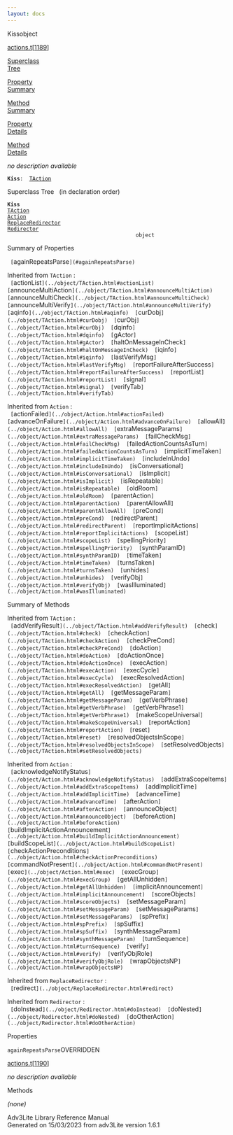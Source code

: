 ```yaml
---
layout: docs
---
```

<span class="title">Kiss</span><span class="type">object</span>

[actions.t](../file/actions.t.html)\[[1189](../source/actions.t.html#1189)\]

[Superclass  
Tree](#_SuperClassTree_)

[Property  
Summary](#_PropSummary_)

[Method  
Summary](#_MethodSummary_)

[Property  
Details](#_Properties_)

[Method  
Details](#_Methods_)



*no description available*

**`Kiss`**` :   `[`TAction`](../object/TAction.html)



<span id="_SuperClassTree_"></span>



<span class="hdln">Superclass Tree</span>   (in declaration order)



**`Kiss`**  
[`TAction`](../object/TAction.html)  
[`Action`](../object/Action.html)  
[`ReplaceRedirector`](../object/ReplaceRedirector.html)  
[`Redirector`](../object/Redirector.html)  
`                                         object`  
<span id="_PropSummary_"></span>



<span class="hdln">Summary of Properties</span>  



` [`againRepeatsParse`](#againRepeatsParse)  `

Inherited from `TAction` :  
` [`actionList`](../object/TAction.html#actionList)  [`announceMultiAction`](../object/TAction.html#announceMultiAction)  [`announceMultiCheck`](../object/TAction.html#announceMultiCheck)  [`announceMultiVerify`](../object/TAction.html#announceMultiVerify)  [`aqinfo`](../object/TAction.html#aqinfo)  [`curDobj`](../object/TAction.html#curDobj)  [`curObj`](../object/TAction.html#curObj)  [`dqinfo`](../object/TAction.html#dqinfo)  [`gActor`](../object/TAction.html#gActor)  [`haltOnMessageInCheck`](../object/TAction.html#haltOnMessageInCheck)  [`iqinfo`](../object/TAction.html#iqinfo)  [`lastVerifyMsg`](../object/TAction.html#lastVerifyMsg)  [`reportFailureAfterSuccess`](../object/TAction.html#reportFailureAfterSuccess)  [`reportList`](../object/TAction.html#reportList)  [`signal`](../object/TAction.html#signal)  [`verifyTab`](../object/TAction.html#verifyTab)  `

Inherited from `Action` :  
` [`actionFailed`](../object/Action.html#actionFailed)  [`advanceOnFailure`](../object/Action.html#advanceOnFailure)  [`allowAll`](../object/Action.html#allowAll)  [`extraMessageParams`](../object/Action.html#extraMessageParams)  [`failCheckMsg`](../object/Action.html#failCheckMsg)  [`failedActionCountsAsTurn`](../object/Action.html#failedActionCountsAsTurn)  [`implicitTimeTaken`](../object/Action.html#implicitTimeTaken)  [`includeInUndo`](../object/Action.html#includeInUndo)  [`isConversational`](../object/Action.html#isConversational)  [`isImplicit`](../object/Action.html#isImplicit)  [`isRepeatable`](../object/Action.html#isRepeatable)  [`oldRoom`](../object/Action.html#oldRoom)  [`parentAction`](../object/Action.html#parentAction)  [`parentAllowAll`](../object/Action.html#parentAllowAll)  [`preCond`](../object/Action.html#preCond)  [`redirectParent`](../object/Action.html#redirectParent)  [`reportImplicitActions`](../object/Action.html#reportImplicitActions)  [`scopeList`](../object/Action.html#scopeList)  [`spellingPriority`](../object/Action.html#spellingPriority)  [`synthParamID`](../object/Action.html#synthParamID)  [`timeTaken`](../object/Action.html#timeTaken)  [`turnsTaken`](../object/Action.html#turnsTaken)  [`unhides`](../object/Action.html#unhides)  [`verifyObj`](../object/Action.html#verifyObj)  [`wasIlluminated`](../object/Action.html#wasIlluminated)  `





<span id="_MethodSummary_"></span>



<span class="hdln">Summary of Methods</span>  





Inherited from `TAction` :  
` [`addVerifyResult`](../object/TAction.html#addVerifyResult)  [`check`](../object/TAction.html#check)  [`checkAction`](../object/TAction.html#checkAction)  [`checkPreCond`](../object/TAction.html#checkPreCond)  [`doAction`](../object/TAction.html#doAction)  [`doActionOnce`](../object/TAction.html#doActionOnce)  [`execAction`](../object/TAction.html#execAction)  [`execCycle`](../object/TAction.html#execCycle)  [`execResolvedAction`](../object/TAction.html#execResolvedAction)  [`getAll`](../object/TAction.html#getAll)  [`getMessageParam`](../object/TAction.html#getMessageParam)  [`getVerbPhrase`](../object/TAction.html#getVerbPhrase)  [`getVerbPhrase1`](../object/TAction.html#getVerbPhrase1)  [`makeScopeUniversal`](../object/TAction.html#makeScopeUniversal)  [`reportAction`](../object/TAction.html#reportAction)  [`reset`](../object/TAction.html#reset)  [`resolvedObjectsInScope`](../object/TAction.html#resolvedObjectsInScope)  [`setResolvedObjects`](../object/TAction.html#setResolvedObjects)  `

Inherited from `Action` :  
` [`acknowledgeNotifyStatus`](../object/Action.html#acknowledgeNotifyStatus)  [`addExtraScopeItems`](../object/Action.html#addExtraScopeItems)  [`addImplicitTime`](../object/Action.html#addImplicitTime)  [`advanceTime`](../object/Action.html#advanceTime)  [`afterAction`](../object/Action.html#afterAction)  [`announceObject`](../object/Action.html#announceObject)  [`beforeAction`](../object/Action.html#beforeAction)  [`buildImplicitActionAnnouncement`](../object/Action.html#buildImplicitActionAnnouncement)  [`buildScopeList`](../object/Action.html#buildScopeList)  [`checkActionPreconditions`](../object/Action.html#checkActionPreconditions)  [`commandNotPresent`](../object/Action.html#commandNotPresent)  [`exec`](../object/Action.html#exec)  [`execGroup`](../object/Action.html#execGroup)  [`getAllUnhidden`](../object/Action.html#getAllUnhidden)  [`implicitAnnouncement`](../object/Action.html#implicitAnnouncement)  [`scoreObjects`](../object/Action.html#scoreObjects)  [`setMessageParam`](../object/Action.html#setMessageParam)  [`setMessageParams`](../object/Action.html#setMessageParams)  [`spPrefix`](../object/Action.html#spPrefix)  [`spSuffix`](../object/Action.html#spSuffix)  [`synthMessageParam`](../object/Action.html#synthMessageParam)  [`turnSequence`](../object/Action.html#turnSequence)  [`verify`](../object/Action.html#verify)  [`verifyObjRole`](../object/Action.html#verifyObjRole)  [`wrapObjectsNP`](../object/Action.html#wrapObjectsNP)  `

Inherited from `ReplaceRedirector` :  
` [`redirect`](../object/ReplaceRedirector.html#redirect)  `

Inherited from `Redirector` :  
` [`doInstead`](../object/Redirector.html#doInstead)  [`doNested`](../object/Redirector.html#doNested)  [`doOtherAction`](../object/Redirector.html#doOtherAction)  `

<span id="_Properties_"></span>



<span class="hdln">Properties</span>  



<span id="againRepeatsParse"></span>

`againRepeatsParse`<span class="rem">OVERRIDDEN</span>

[actions.t](../file/actions.t.html)\[[1190](../source/actions.t.html#1190)\]



*no description available*



<span id="_Methods_"></span>



<span class="hdln">Methods</span>  



*(none)*



Adv3Lite Library Reference Manual  
Generated on 15/03/2023 from adv3Lite version 1.6.1


